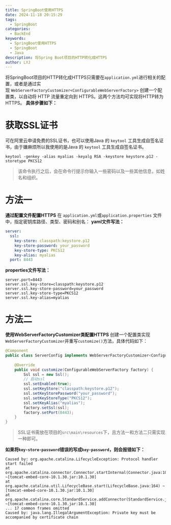 ```yaml
---
title: SpringBoot使用HTTPS
date: 2024-11-18 20:15:29
tags:
  - SpringBoot
categories:
  - BackEnd
keywords:
  - SpringBoot使用HTTPS
  - SpringBoot
  - Java
description: 将Spring Boot项目的HTTP转化成HTTPS
author: LYJ
---
```

将SpringBoot项目的HTTP转化成HTTPS只需要在`application.yml`进行相关的配置，或者是通过实现 `WebServerFactoryCustomizer<ConfigurableWebServerFactory>` 创建一个配置类，以自动将 HTTP 流量重定向到 HTTPS。这两个方法均可实现将HTTP转为HTTPS。
**具体步骤如下：**
# 获取SSL证书
可在阿里云申请免费的SSL证书，也可以使用Java 的 `keytool` 工具生成自签名证书，由于嫌麻烦所以我使用的是Java 的 `keytool` 工具生成自签名证书。
```shell
keytool -genkey -alias myalias -keyalg RSA -keystore keystore.p12 -storetype PKCS12
```
> 该命令执行之后，会在命令行提示你输入一些密码以及一些其他信息，如姓名和组织。

# 方法一
**通过配置文件配置HTTPS**
在 `application.yml`或`application.properties` 文件中，指定密钥库路径、类型、密码和别名：
**yaml文件写法：**
```yaml
server:
  ssl:
    key-store: classpath:keystore.p12
    key-store-password: your_password
    key-store-type: PKCS12
    key-alias: myalias
  port: 8443
```
**properties文件写法：**
```properties
server.port=8443
server.ssl.key-store=classpath:keystore.p12
server.ssl.key-store-password=your_password
server.ssl.key-store-type=PKCS12
server.ssl.key-alias=myalias
```
# 方法二
**使用WebServerFactoryCustomizer类配置HTTPS**
创建一个配置类实现`WebServerFactoryCustomizer`并重写`customize()`方法，具体代码如下：
```java
@Component  
public class ServerConfig implements WebServerFactoryCustomizer<ConfigurableWebServerFactory> {  
  
    @Override  
    public void customize(ConfigurableWebServerFactory factory) {  
        Ssl ssl = new Ssl();  
        // 启动ssl  
        ssl.setEnabled(true);  
        ssl.setKeyStore("classpath:keystore.p12");  
        ssl.setKeyStorePassword("your_password");  
        ssl.setKeyStoreType("PKCS12");  
        ssl.setKeyAlias("myalias");  
        factory.setSsl(ssl);  
        factory.setPort(8443);  
    }  
}
```

>SSL证书需放在项目的`src\main\resources`下，且方法一和方法二只需实现一种即可。

**如果将`key-store-password`错误的写成`key-password`，则会报错如下：**
```text
Caused by: org.apache.catalina.LifecycleException: Protocol handler start failed  
at org.apache.catalina.connector.Connector.startInternal(Connector.java:1061) ~[tomcat-embed-core-10.1.30.jar:10.1.30]  
at org.apache.catalina.util.LifecycleBase.start(LifecycleBase.java:164) ~[tomcat-embed-core-10.1.30.jar:10.1.30]  
at org.apache.catalina.core.StandardService.addConnector(StandardService.java:219) ~[tomcat-embed-core-10.1.30.jar:10.1.30]  
... 17 common frames omitted  
Caused by: java.lang.IllegalArgumentException: Private key must be accompanied by certificate chain  
```
